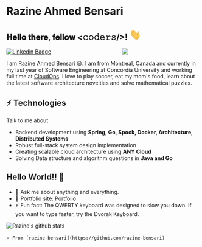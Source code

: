 # Razine Ahmed Bensari
<h2> 𝐇𝐞𝐥𝐥𝐨 𝐭𝐡𝐞𝐫𝐞, 𝐟𝐞𝐥𝐥𝐨𝐰 <𝚌𝚘𝚍𝚎𝚛𝚜/>! <img src="https://raw.githubusercontent.com/ABSphreak/ABSphreak/master/gifs/Hi.gif" width="30px"></h2>

<img align='right' src='https://user-images.githubusercontent.com/5713670/87202985-820dcb80-c2b6-11ea-9f56-7ec461c497c3.gif' width='200"'>

[![Linkedin Badge](https://img.shields.io/badge/LinkedIn-Razine-blue?style=flat-square&logo=Linkedin&logoColor=white&link=https://www.linkedin.com/in/razine-bensari/)](https://www.linkedin.com/in/razine-bensari/)

I am Razine Ahmed Bensari 😃. I am from Montreal, Canada and currently in my last year of Software Engineering at Concordia University and working full time at [CloudOps](https://www.cloudops.com/blog/life-at-cloudops/). I love to play soccer, eat my mom's food, learn about the latest software architecture novelties and solve mathematical puzzles.
## ⚡ Technologies
Talk to me about
- Backend development using **Spring, Go, Spock, Docker, Architecture, Distributed Systems**
- Robust full-stack system design implementation
- Creating scalable cloud architecture using **ANY Cloud**
- Solving Data structure and algorithm questions in **Java and Go**
## Hello World!! 🤔
- 💬 Ask me about anything and everything.
- 🎯 Portfolio site: [Portfolio](https://razine-bensari.github.io/)
- ⚡ Fun fact: The QWERTY keyboard was designed to slow you down. If you want to type faster, try the Dvorak Keyboard.

![Razine's github stats](https://github-readme-stats.vercel.app/api?username=razine-bensari&hide=["issues"]&show_icons=true)

```⭐️ From [razine-bensari](https://github.com/razine-bensari)```
